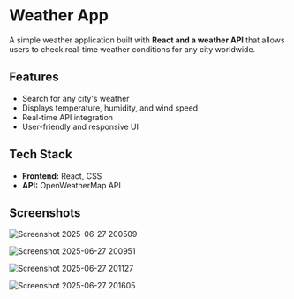 # Weather App
 A simple weather application built with **React and a weather API** that allows users to check real-time weather conditions for any city worldwide.

## Features
- Search for any city's weather
- Displays temperature, humidity, and wind speed
- Real-time API integration
- User-friendly and responsive UI

## Tech Stack
- **Frontend:** React, CSS
- **API:** OpenWeatherMap API

## Screenshots
![Screenshot 2025-06-27 200509](https://github.com/user-attachments/assets/defd47b6-e04a-4799-a266-fa609d424f47)
 
![Screenshot 2025-06-27 200951](https://github.com/user-attachments/assets/3f7b9feb-16a3-4767-bd77-f3476b526a2b)


![Screenshot 2025-06-27 201127](https://github.com/user-attachments/assets/a50ae377-e3e6-47ae-81d2-a35e421e81b5)


![Screenshot 2025-06-27 201605](https://github.com/user-attachments/assets/5fed8981-815d-4608-9e76-07dbd6542ee1)


